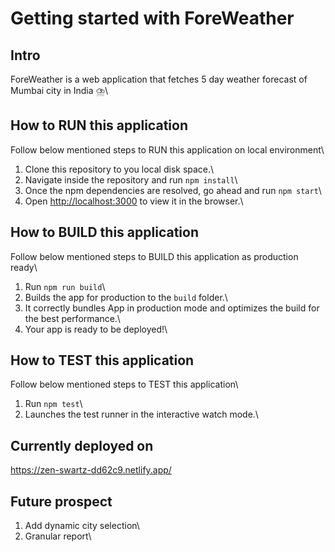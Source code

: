 # Getting started with ForeWeather

## Intro

ForeWeather is a web application that fetches 5 day weather forecast of Mumbai city in India ⛈️\

## How to RUN this application

Follow below mentioned steps to RUN this application on local environment\

1. Clone this repository to you local disk space.\
2. Navigate inside the repository and run `npm install`\
3. Once the npm dependencies are resolved, go ahead and run `npm start`\
4. Open [http://localhost:3000](http://localhost:3000) to view it in the browser.\

## How to BUILD this application

Follow below mentioned steps to BUILD this application as production ready\

1. Run `npm run build`\
2. Builds the app for production to the `build` folder.\
3. It correctly bundles App in production mode and optimizes the build for the best performance.\
4. Your app is ready to be deployed!\

## How to TEST this application

Follow below mentioned steps to TEST this application\

1. Run `npm test`\
2. Launches the test runner in the interactive watch mode.\

## Currently deployed on

https://zen-swartz-dd62c9.netlify.app/

## Future prospect

1. Add dynamic city selection\
2. Granular report\
